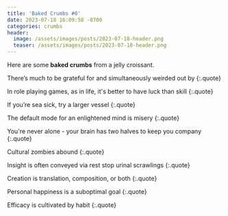 ```yaml
---
title: 'Baked Crumbs #0'
date: 2023-07-18 16:09:58 -0700
categories: crumbs
header:
  image: /assets/images/posts/2023-07-18-header.png
  teaser: /assets/images/posts/2023-07-18-header.png
---
```


Here are some **baked crumbs** from a jelly croissant.

There’s much to be grateful for and simultaneously weirded out by
{:.quote}

In role playing games, as in life, it's better to have luck than skill
{:.quote}

If you’re sea sick, try a larger vessel
{:.quote}

The default mode for an enlightened mind is misery
{:.quote}

You're never alone - your brain has two halves to keep you company
{:.quote}

Cultural zombies abound
{:.quote}

Insight is often conveyed via rest stop urinal scrawlings
{:.quote}

Creation is translation, composition, or both
{:.quote}

Personal happiness is a suboptimal goal
{:.quote}

Efficacy is cultivated by habit
{:.quote}
